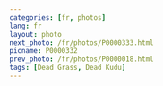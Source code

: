 ```yaml
---
categories: [fr, photos]
lang: fr
layout: photo
next_photo: /fr/photos/P0000333.html
picname: P0000332
prev_photo: /fr/photos/P0000018.html
tags: [Dead Grass, Dead Kudu]
---
```

